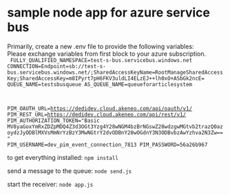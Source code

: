 # sample node app for azure service bus
Primarily, create a new .env file to provide the following variables:\
Please exchange variables from first block to your azure subscription.\
<code>
FULLY_QUALIFIED_NAMESPACE=test-s-bus.servicebus.windows.net
CONNECTION=Endpoint=sb://test-s-bus.servicebus.windows.net/;SharedAccessKeyName=RootManageSharedAccessKey;SharedAccessKey=m8IPyrt7pH6FKV3uldLI4ELzEJ++lh0xO+ASbGk2ncE=
QUEUE_NAME=testsbusqueue
AS_QUEUE_NAME=queueforarticlesystem

PIM_OAUTH_URL=https://dedidev.cloud.akeneo.com/api/oauth/v1/
PIM_REST_URL=https://dedidev.cloud.akeneo.com/api/rest/v1/
PIM_AUTHORIZATION_TOKEN="Basic MV8yaGoxYmRxZDZpMDQ4Z3d3OGt3Yzg4Y28wNGM4bzBrNGswZ28wdzgwMGtvb2trazQ0azoydzJyODBlMXVsMmNrYzBzY3MwNGtrY2dvODBnY28wOGdnY3N3ODBvbzAwYzhva2N3Zw=="
PIM_USERNAME=dev_pim_event_connection_7813
PIM_PASSWORD=56a26b967
</code>

to get everything installed: <code>npm install</code>


send a message to the queue: <code>node send.js</code>

start the receiver: <code>node app.js</code>

